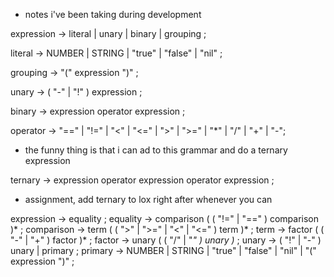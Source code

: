 - notes i've been taking during development

expression  → literal
            | unary
            | binary
            | grouping ;

literal → NUMBER | STRING | "true" | "false" | "nil" ;

grouping → "(" expression ")" ;

unary → ( "-" | "!" ) expression ;

binary → expression operator expression ;

operator → "==" | "!=" | "<" | "<=" | ">" | ">=" | "*" | "/" | "+" | "-";

- the funny thing is that i can ad to this grammar and do a ternary expression

ternary → expression operator expression operator expression ;

- assignment, add ternary to lox right after whenever you can

expression  → equality ;
equality    → comparison ( ( "!=" | "==" ) comparison )* ;
comparison  → term ( ( ">" | ">=" | "<" | "<=" ) term )* ;
term    → factor ( ( "-" | "+" ) factor )* ;
factor  → unary ( ( "/" | "*" ) unary )* ;
unary
        → ( "!" | "-" ) unary
        | primary ;
primary
        → NUMBER | STRING | "true" | "false" | "nil"
        | "(" expression ")" ;
